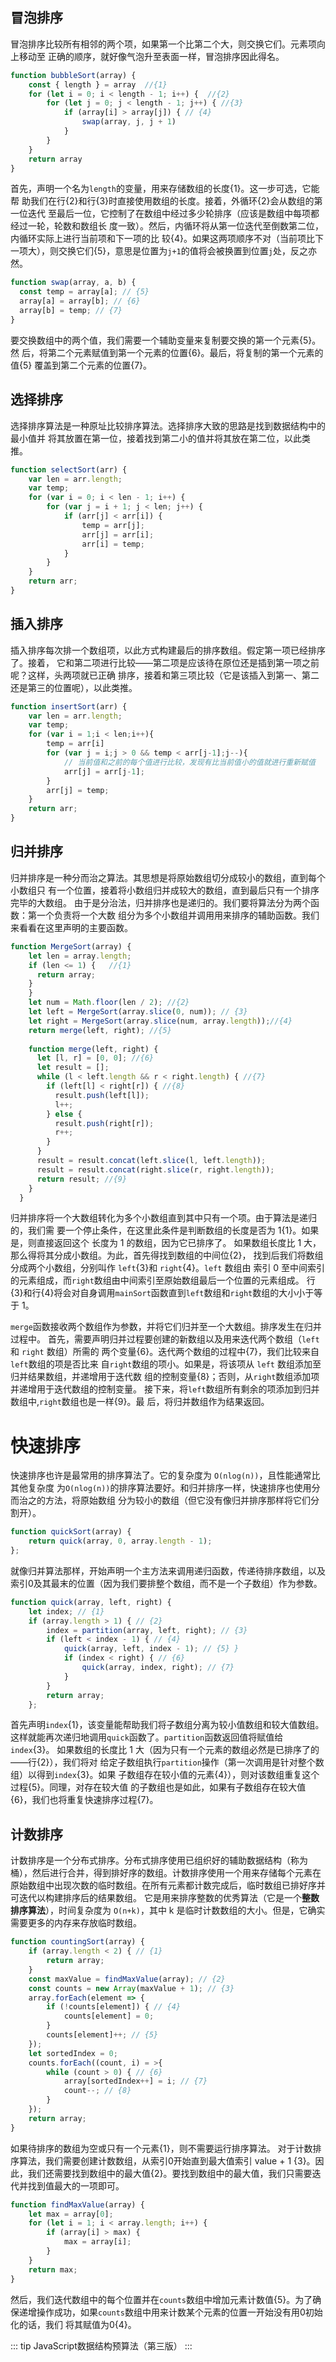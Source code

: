 ## 冒泡排序
冒泡排序比较所有相邻的两个项，如果第一个比第二个大，则交换它们。元素项向上移动至 正确的顺序，就好像气泡升至表面一样，冒泡排序因此得名。
```javascript
function bubbleSort(array) {
    const { length } = array  //{1}
    for (let i = 0; i < length - 1; i++) {  //{2}
        for (let j = 0; j < length - 1; j++) { //{3}
            if (array[i] > array[j]) { // {4}
                swap(array, j, j + 1) 
            }
        }
    }
    return array
}
```
首先，声明一个名为`length`的变量，用来存储数组的长度{1}。这一步可选，它能帮 助我们在行{2}和行{3}时直接使用数组的长度。接着，外循环{2}会从数组的第一位迭代 至最后一位，它控制了在数组中经过多少轮排序（应该是数组中每项都经过一轮，轮数和数组长 度一致）。然后，内循环将从第一位迭代至倒数第二位，内循环实际上进行当前项和下一项的比 较{4}。如果这两项顺序不对（当前项比下一项大），则交换它们{5}，意思是位置为`j+1`的值将会被换置到位置`j`处，反之亦然。

```javascript
function swap(array, a, b) {
  const temp = array[a]; // {5}
  array[a] = array[b]; // {6} 
  array[b] = temp; // {7} 
}
```
要交换数组中的两个值，我们需要一个辅助变量来复制要交换的第一个元素{5}。然 
后，将第二个元素赋值到第一个元素的位置{6}。最后，将复制的第一个元素的值{5} 
覆盖到第二个元素的位置{7}。

## 选择排序
选择排序算法是一种原址比较排序算法。选择排序大致的思路是找到数据结构中的最小值并 将其放置在第一位，接着找到第二小的值并将其放在第二位，以此类推。
```javascript
function selectSort(arr) {
    var len = arr.length;
    var temp;
    for (var i = 0; i < len - 1; i++) {
        for (var j = i + 1; j < len; j++) {
            if (arr[j] < arr[i]) {
                temp = arr[j];
                arr[j] = arr[i];
                arr[i] = temp;
            }
        }
    }
    return arr;
}
```
## 插入排序
插入排序每次排一个数组项，以此方式构建最后的排序数组。假定第一项已经排序了。接着， 它和第二项进行比较——第二项是应该待在原位还是插到第一项之前呢？这样，头两项就已正确 排序，接着和第三项比较（它是该插入到第一、第二还是第三的位置呢），以此类推。

```javascript
function insertSort(arr) {
    var len = arr.length;
    var temp;
    for (var i = 1;i < len;i++){
        temp = arr[i]
        for (var j = i;j > 0 && temp < arr[j-1];j--){
            // 当前值和之前的每个值进行比较，发现有比当前值小的值就进行重新赋值
            arr[j] = arr[j-1];
        }
        arr[j] = temp;
    }
    return arr;
}
````
## 归并排序
归并排序是一种分而治之算法。其思想是将原始数组切分成较小的数组，直到每个小数组只 有一个位置，接着将小数组归并成较大的数组，直到最后只有一个排序完毕的大数组。 由于是分治法，归并排序也是递归的。我们要将算法分为两个函数：第一个负责将一个大数 组分为多个小数组并调用用来排序的辅助函数。我们来看看在这里声明的主要函数。

```javascript
function MergeSort(array) {
    let len = array.length;
    if (len <= 1) {   //{1}
      return array;
    }
    }
    let num = Math.floor(len / 2); //{2}
    let left = MergeSort(array.slice(0, num)); // {3}
    let right = MergeSort(array.slice(num, array.length));//{4}
    return merge(left, right); //{5}
  
    function merge(left, right) {
      let [l, r] = [0, 0]; //{6}
      let result = [];
      while (l < left.length && r < right.length) { //{7}
        if (left[l] < right[r]) { //{8}
          result.push(left[l]);
          l++;
        } else {
          result.push(right[r]);
          r++;
        }
      }
      result = result.concat(left.slice(l, left.length));
      result = result.concat(right.slice(r, right.length));
      return result; //{9}
    }
  }
````
归并排序将一个大数组转化为多个小数组直到其中只有一个项。由于算法是递归的，我们需 要一个停止条件，在这里此条件是判断数组的长度是否为 1{1}。如果是，则直接返回这个 长度为 1 的数组，因为它已排序了。 如果数组长度比 1 大，那么得将其分成小数组。为此，首先得找到数组的中间位{2}， 找到后我们将数组分成两个小数组，分别叫作 `left`{3}和 `right`{4}。`left` 数组由 索引 0 至中间索引的元素组成，而`right`数组由中间索引至原始数组最后一个位置的元素组成。 行{3}和行{4}将会对自身调用`mainSort`函数直到`left`数组和`right`数组的大小小于等于 1。

`merge`函数接收两个数组作为参数，并将它们归并至一个大数组。排序发生在归并过程中。 首先，需要声明归并过程要创建的新数组以及用来迭代两个数组（`left` 和 `right` 数组）所需的 两个变量{6}。迭代两个数组的过程中{7}，我们比较来自`left`数组的项是否比来 自`right`数组的项小。如果是，将该项从 `left` 数组添加至归并结果数组，并递增用于迭代数 组的控制变量{8}；否则，从`right`数组添加项并递增用于迭代数组的控制变量。 接下来，将`left`数组所有剩余的项添加到归并数组中,`right`数组也是一样{9}。最 后，将归并数组作为结果返回。

# 快速排序
快速排序也许是最常用的排序算法了。它的复杂度为 `O(nlog(n))`，且性能通常比其他复杂度 为`O(nlog(n))`的排序算法要好。和归并排序一样，快速排序也使用分而治之的方法，将原始数组 分为较小的数组（但它没有像归并排序那样将它们分割开）。

```javascript
function quickSort(array) {
	return quick(array, 0, array.length - 1);
};
```

就像归并算法那样，开始声明一个主方法来调用递归函数，传递待排序数组，以及索引0及其最末的位置（因为我们要排整个数组，而不是一个子数组）作为参数。
```javascript
function quick(array, left, right) {
	let index; // {1} 
	if (array.length > 1) { // {2}
		index = partition(array, left, right); // {3}
		if (left < index - 1) { // {4} 
			quick(array, left, index - 1); // {5} } 
			if (index < right) { // {6} 
				quick(array, index, right); // {7} 
			}
		}
		return array;
	};
```
首先声明`index`{1}，该变量能帮助我们将子数组分离为较小值数组和较大值数组。 这样就能再次递归地调用`quick`函数了。`partition`函数返回值将赋值给`index`{3}。 如果数组的长度比 1 大（因为只有一个元素的数组必然是已排序了的——行{2}），我们将对 给定子数组执行`partition`操作（第一次调用是针对整个数组）以得到`index`{3}。如果 子数组存在较小值的元素{4}），则对该数组重复这个过程{5}。同理，对存在较大值 的子数组也是如此，如果有子数组存在较大值{6}，我们也将重复快速排序过程{7}。

## 计数排序
计数排序是一个分布式排序。分布式排序使用已组织好的辅助数据结构（称为桶），然后进行合并，得到排好序的数组。计数排序使用一个用来存储每个元素在原始数组中出现次数的临时数组。在所有元素都计数完成后，临时数组已排好序并可迭代以构建排序后的结果数组。
它是用来排序整数的优秀算法（它是一个**整数排序算法**），时间复杂度为 `O(n+k)`，其中 k 是临时计数数组的大小。但是，它确实需要更多的内存来存放临时数组。
```javascript
function countingSort(array) {
	if (array.length < 2) { // {1} 
		return array;
	}
	const maxValue = findMaxValue(array); // {2} 
	const counts = new Array(maxValue + 1); // {3}
	array.forEach(element => {
		if (!counts[element]) { // {4}
			counts[element] = 0;
		}
		counts[element]++; // {5}
	});
	let sortedIndex = 0;
	counts.forEach((count, i) = >{
		while (count > 0) { // {6}
			array[sortedIndex++] = i; // {7} 
			count--; // {8}
		}
	});
	return array;
}
```
如果待排序的数组为空或只有一个元素{1}，则不需要运行排序算法。
对于计数排序算法，我们需要创建计数数组，从索引0开始直到最大值索引 value + 1 {3}。因此，我们还需要找到数组中的最大值{2}。要找到数组中的最大值，我们只需要迭代并找到值最大的一项即可。
```javascript
function findMaxValue(array) {
	let max = array[0];
	for (let i = 1; i < array.length; i++) {
		if (array[i] > max) {
			max = array[i];
		}
	}
	return max;
}
```
然后，我们迭代数组中的每个位置并在`counts`数组中增加元素计数值{5}。为了确保递增操作成功，如果`counts`数组中用来计数某个元素的位置一开始没有用0初始化的话，我们 将其赋值为0{4}。

::: tip
JavaScript数据结构预算法（第三版）
:::












